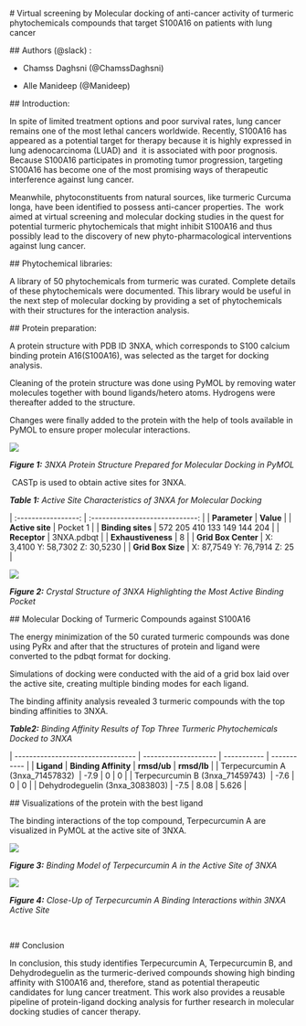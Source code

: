 <!--StartFragment-->

\# Virtual screening by Molecular docking of anti-cancer activity of turmeric phytochemicals compounds that target S100A16 on patients with lung cancer

<!--StartFragment-->

\## Authors (@slack) :

- Chamss Daghsni (@ChamssDaghsni)

- Alle Manideep (@Manideep) 

\## Introduction:

In spite of limited treatment options and poor survival rates, lung cancer remains one of the most lethal cancers worldwide. Recently, S100A16 has appeared as a potential target for therapy because it is highly expressed in lung adenocarcinoma (LUAD) and  it is associated with poor prognosis. Because S100A16 participates in promoting tumor progression, targeting S100A16 has become one of the most promising ways of therapeutic interference against lung cancer.

Meanwhile, phytoconstituents from natural sources, like turmeric Curcuma longa, have been identified to possess anti-cancer properties. The  work aimed at virtual screening and molecular docking studies in the quest for potential turmeric phytochemicals that might inhibit S100A16 and thus possibly lead to the discovery of new phyto-pharmacological interventions against lung cancer.

\## Phytochemical libraries:

A library of 50 phytochemicals from turmeric was curated. Complete details of these phytochemicals were documented. This library would be useful in the next step of molecular docking by providing a set of phytochemicals with their structures for the interaction analysis.

\## Protein preparation:

A protein structure with PDB ID 3NXA, which corresponds to S100 calcium binding protein A16(S100A16), was selected as the target for docking analysis.

Cleaning of the protein structure was done using PyMOL by removing water molecules together with bound ligands/hetero atoms. Hydrogens were thereafter added to the structure.

Changes were finally added to the protein with the help of tools available in PyMOL to ensure proper molecular interactions.

![](https://lh7-rt.googleusercontent.com/docsz/AD_4nXcrY8POJuNd7UNaSmuTPFTMxacc2Luv62Z5KPqKCN4OZskRGCV3FyVfc4kOMKnEuY_HY7BTiPVbN-AD-_ixYaiRuYgJgD9V0pyisRtY2m9ik-lCJ8hORaB1RHsgCZVLSqCgJtAMS96cZMiGkW8UU_hLuj42?key=sPTx3fOf_JHU4MjjphSNgA)

**_Figure 1:_** _3NXA Protein Structure Prepared for Molecular Docking in PyMOL_

 CASTp is used to obtain active sites for 3NXA.

**_Table 1:_** _Active Site Characteristics of 3NXA for Molecular Docking_


| :-----------------: | :-----------------------------: |
|    **Parameter**    |            **Value**            |
|   **Active site**   |             Pocket 1            |
|  **Binding sites**  |   572 205 410 133 149 144 204   |
|     **Receptor**    |            3NXA.pdbqt           |
|  **Exhaustiveness** |                8                |
| **Grid Box Center** | X: 3,4100 Y: 58,7302 Z: 30,5230 |
|  **Grid Box Size**  |    X: 87,7549 Y: 76,7914 Z: 25  |

![](https://lh7-rt.googleusercontent.com/docsz/AD_4nXeIxCUHfZNMoth9EyfiasFD0FC9XKPE-KnSe0KYW7bqOd6sLfZAOTVdV1QL5aHVU2UE8fjUjTxBfGA1bXj0Xv5Gocpts22rLd-urvfumhlXsyFmD3AfuTVrKzaevt8PQ68xcDDOPyzzffzuyIs1YfZLLc4?key=sPTx3fOf_JHU4MjjphSNgA)

**_Figure 2:_** _Crystal Structure of 3NXA Highlighting the Most Active Binding Pocket_

\## Molecular Docking of Turmeric Compounds against S100A16

The energy minimization of the 50 curated turmeric compounds was done using PyRx and after that the structures of protein and ligand were converted to the pdbqt format for docking.

Simulations of docking were conducted with the aid of a grid box laid over the active site, creating multiple binding modes for each ligand.

The binding affinity analysis revealed 3 turmeric compounds with the top binding affinities to 3NXA.

**_Table2:_** _Binding Affinity Results of Top Three Turmeric Phytochemicals Docked to 3NXA_


| --------------------------------- | -------------------- | ----------- | ----------- |
| **Ligand**                        | **Binding Affinity** | **rmsd/ub** | **rmsd/lb** |
| Terpecurcumin A (3nxa\_71457832)  | -7.9                 | 0           | 0           |
| Terpecurcumin B (3nxa\_71459743)  | -7.6                 | 0           | 0           |
| Dehydrodeguelin (3nxa\_3083803)   | -7.5                 | 8.08        | 5.626       |

\## Visualizations of the protein with the best ligand 

The binding interactions of the top compound, Terpecurcumin A are visualized in PyMOL at the active site of 3NXA.

![](https://lh7-rt.googleusercontent.com/docsz/AD_4nXc2_Jqzd52EbF58A-beZbYkI-FfpZBkJd3n0UybLXkiLNEkFpsodgZPVVQ9vUWXJixJOwYMPNsAn8V4F4MHICYq5kDt9OUMLh3fLJHs8rFDXwXZlgdVvYMZmtZ4lmU1Zm5VihJZm-W-4QHAZ_eRvPey2Z2i?key=sPTx3fOf_JHU4MjjphSNgA)

**_Figure 3:_** _Binding Model of Terpecurcumin A in the Active Site of 3NXA_

![](https://lh7-rt.googleusercontent.com/docsz/AD_4nXcTR-SFKoiDKHj0ALpAVhCOXHHjT8K7R6b9UXa1QOnLCN28kiEFukQOUWZSACAPdRcUwKDOmW4Y8-tH_1YmT1YEzRq52yf9S7yu9DsFvuS-n_hEE7uhpfDpw-Cbyy7reL7blblqpCmElft_zdcinGt0CemA?key=sPTx3fOf_JHU4MjjphSNgA)

**_Figure 4:_** _Close-Up of Terpecurcumin A Binding Interactions within 3NXA Active Site_

 

\## Conclusion 

In conclusion, this study identifies Terpecurcumin A, Terpecurcumin B, and Dehydrodeguelin as the turmeric-derived compounds showing high binding affinity with S100A16 and, therefore, stand as potential therapeutic candidates for lung cancer treatment. This work also provides a reusable pipeline of protein-ligand docking analysis for further research in molecular docking studies of cancer therapy.

<!--EndFragment-->

<!--EndFragment-->
